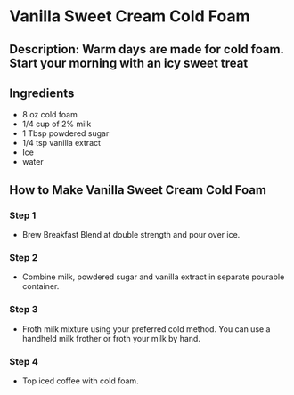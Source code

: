 # Vanilla Sweet Cream Cold Foam

## Description: Warm days are made for cold foam. Start your morning with an icy sweet treat

## Ingredients

- 8 oz cold foam
- 1/4 cup of 2% milk
- 1 Tbsp powdered sugar
- 1/4 tsp vanilla extract
- Ice
- water

## How to Make Vanilla Sweet Cream Cold Foam

### Step 1

- Brew Breakfast Blend at double strength and pour over ice.

### Step 2

- Combine milk, powdered sugar and vanilla extract​ in separate pourable container.

### Step 3

- Froth milk mixture using your preferred cold method. You can use a handheld milk frother or froth your milk by hand.

### Step 4

- Top iced coffee with cold foam.
